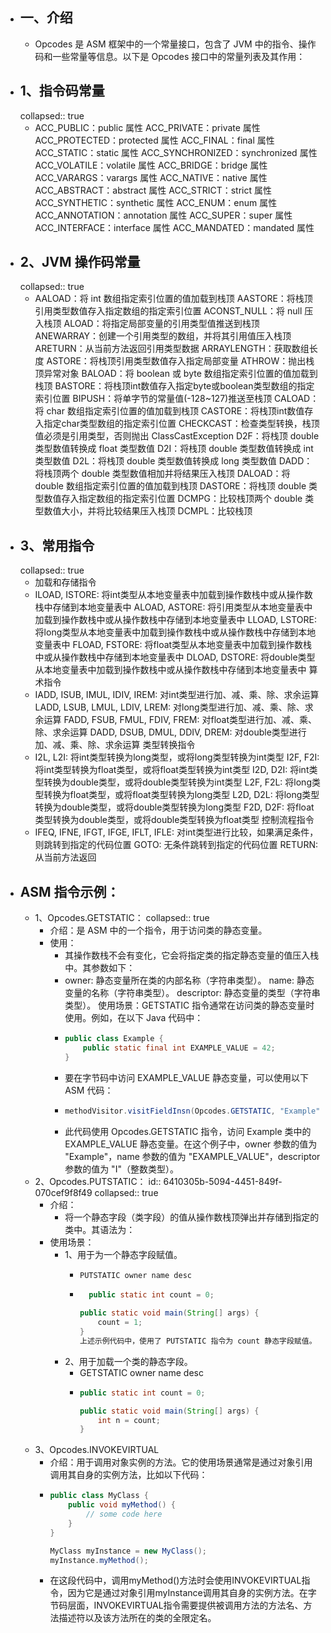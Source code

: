 - ## 一、介绍
	- Opcodes 是 ASM 框架中的一个常量接口，包含了 JVM 中的指令、操作码和一些常量等信息。以下是 Opcodes 接口中的常量列表及其作用：
- ## 1、指令码常量
  collapsed:: true
	- ACC_PUBLIC：public 属性
	  ACC_PRIVATE：private 属性
	  ACC_PROTECTED：protected 属性
	  ACC_FINAL：final 属性
	  ACC_STATIC：static 属性
	  ACC_SYNCHRONIZED：synchronized 属性
	  ACC_VOLATILE：volatile 属性
	  ACC_BRIDGE：bridge 属性
	  ACC_VARARGS：varargs 属性
	  ACC_NATIVE：native 属性
	  ACC_ABSTRACT：abstract 属性
	  ACC_STRICT：strict 属性
	  ACC_SYNTHETIC：synthetic 属性
	  ACC_ENUM：enum 属性
	  ACC_ANNOTATION：annotation 属性
	  ACC_SUPER：super 属性
	  ACC_INTERFACE：interface 属性
	  ACC_MANDATED：mandated 属性
- ## 2、JVM 操作码常量
  collapsed:: true
	- AALOAD：将 int 数组指定索引位置的值加载到栈顶
	  AASTORE：将栈顶引用类型数值存入指定数组的指定索引位置
	  ACONST_NULL：将 null 压入栈顶
	  ALOAD：将指定局部变量的引用类型值推送到栈顶
	  ANEWARRAY：创建一个引用类型的数组，并将其引用值压入栈顶
	  ARETURN：从当前方法返回引用类型数据
	  ARRAYLENGTH：获取数组长度
	  ASTORE：将栈顶引用类型数值存入指定局部变量
	  ATHROW：抛出栈顶异常对象
	  BALOAD：将 boolean 或 byte 数组指定索引位置的值加载到栈顶
	  BASTORE：将栈顶int数值存入指定byte或boolean类型数组的指定索引位置
	  BIPUSH：将单字节的常量值(-128~127)推送至栈顶
	  CALOAD：将 char 数组指定索引位置的值加载到栈顶
	  CASTORE：将栈顶int数值存入指定char类型数组的指定索引位置
	  CHECKCAST：检查类型转换，栈顶值必须是引用类型，否则抛出 ClassCastException
	  D2F：将栈顶 double 类型数值转换成 float 类型数值
	  D2I：将栈顶 double 类型数值转换成 int 类型数值
	  D2L：将栈顶 double 类型数值转换成 long 类型数值
	  DADD：将栈顶两个 double 类型数值相加并将结果压入栈顶
	  DALOAD：将 double 数组指定索引位置的值加载到栈顶
	  DASTORE：将栈顶 double 类型数值存入指定数组的指定索引位置
	  DCMPG：比较栈顶两个 double 类型数值大小，并将比较结果压入栈顶
	  DCMPL：比较栈顶
- ## 3、常用指令
  collapsed:: true
	- 加载和存储指令
	- ILOAD, ISTORE: 将int类型从本地变量表中加载到操作数栈中或从操作数栈中存储到本地变量表中
	  ALOAD, ASTORE: 将引用类型从本地变量表中加载到操作数栈中或从操作数栈中存储到本地变量表中
	  LLOAD, LSTORE: 将long类型从本地变量表中加载到操作数栈中或从操作数栈中存储到本地变量表中
	  FLOAD, FSTORE: 将float类型从本地变量表中加载到操作数栈中或从操作数栈中存储到本地变量表中
	  DLOAD, DSTORE: 将double类型从本地变量表中加载到操作数栈中或从操作数栈中存储到本地变量表中
	  算术指令
	- IADD, ISUB, IMUL, IDIV, IREM: 对int类型进行加、减、乘、除、求余运算
	  LADD, LSUB, LMUL, LDIV, LREM: 对long类型进行加、减、乘、除、求余运算
	  FADD, FSUB, FMUL, FDIV, FREM: 对float类型进行加、减、乘、除、求余运算
	  DADD, DSUB, DMUL, DDIV, DREM: 对double类型进行加、减、乘、除、求余运算
	  类型转换指令
	- I2L, L2I: 将int类型转换为long类型，或将long类型转换为int类型
	  I2F, F2I: 将int类型转换为float类型，或将float类型转换为int类型
	  I2D, D2I: 将int类型转换为double类型，或将double类型转换为int类型
	  L2F, F2L: 将long类型转换为float类型，或将float类型转换为long类型
	  L2D, D2L: 将long类型转换为double类型，或将double类型转换为long类型
	  F2D, D2F: 将float类型转换为double类型，或将double类型转换为float类型
	  控制流程指令
	- IFEQ, IFNE, IFGT, IFGE, IFLT, IFLE: 对int类型进行比较，如果满足条件，则跳转到指定的代码位置
	  GOTO: 无条件跳转到指定的代码位置
	  RETURN: 从当前方法返回
- ## ASM 指令示例：
	- 1、Opcodes.GETSTATIC：
	  collapsed:: true
		- 介绍：是 ASM 中的一个指令，用于访问类的静态变量。
		- 使用：
			- 其操作数栈不会有变化，它会将指定类的指定静态变量的值压入栈中。其参数如下：
			- owner: 静态变量所在类的内部名称（字符串类型）。
			  name: 静态变量的名称（字符串类型）。
			  descriptor: 静态变量的类型（字符串类型）。
			  使用场景：GETSTATIC 指令通常在访问类的静态变量时使用。例如，在以下 Java 代码中：
			- ```java
			  public class Example {
			      public static final int EXAMPLE_VALUE = 42;
			  }
			  
			  ```
			- 要在字节码中访问 EXAMPLE_VALUE 静态变量，可以使用以下 ASM 代码：
			- ```java
			  methodVisitor.visitFieldInsn(Opcodes.GETSTATIC, "Example", "EXAMPLE_VALUE", "I");
			  
			  ```
			- 此代码使用 Opcodes.GETSTATIC 指令，访问 Example 类中的 EXAMPLE_VALUE 静态变量。在这个例子中，owner 参数的值为 "Example"，name 参数的值为 "EXAMPLE_VALUE"，descriptor 参数的值为 "I"（整数类型）。
	- 2、Opcodes.PUTSTATIC：
	  id:: 6410305b-5094-4451-849f-070cef9f8f49
	  collapsed:: true
		- 介绍：
			- 将一个静态字段（类字段）的值从操作数栈顶弹出并存储到指定的类中。其语法为：
		- 使用场景：
			- 1、用于为一个静态字段赋值。
				- ```java
				  PUTSTATIC owner name desc
				  
				  ```
				- ```java
				    public static int count = 0;
				  
				  public static void main(String[] args) {
				      count = 1;
				  }
				  上述示例代码中，使用了 PUTSTATIC 指令为 count 静态字段赋值。
				  ```
			- 2、用于加载一个类的静态字段。
				- GETSTATIC owner name desc
				- ```java
				  public static int count = 0;
				  
				  public static void main(String[] args) {
				      int n = count;
				  }
				  
				  ```
	- 3、Opcodes.INVOKEVIRTUAL
		- 介绍：用于调用对象实例的方法。它的使用场景通常是通过对象引用调用其自身的实例方法，比如以下代码：
		- ```java
		  public class MyClass {
		      public void myMethod() {
		          // some code here
		      }
		  }
		  
		  MyClass myInstance = new MyClass();
		  myInstance.myMethod();
		  
		  ```
		- 在这段代码中，调用myMethod()方法时会使用INVOKEVIRTUAL指令，因为它是通过对象引用myInstance调用其自身的实例方法。在字节码层面，INVOKEVIRTUAL指令需要提供被调用方法的方法名、方法描述符以及该方法所在的类的全限定名。